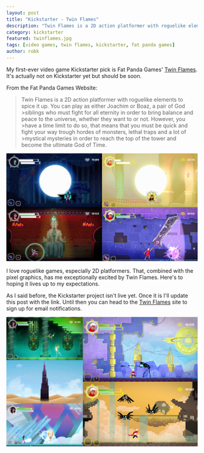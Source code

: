 ```yaml
---
layout: post
title: "Kickstarter - Twin Flames"
description: "Twin Flames is a 2D action platformer with roguelike elements to spice it up. It's my first Kickstarter pick for November."
category: kickstarter
featured: twinflames.jpg
tags: [video games, twin flames, kickstarter, fat panda games]
author: robk
---
```


My first-ever video game Kickstarter pick is Fat Panda Games' [Twin Flames](http://twinflamesgame.com). It's actually not on Kickstarter yet but should be soon.

From the Fat Panda Games Website:

>Twin Flames is a 2D action platformer with roguelike elements to spice it up. You can play as either Joachim or Boaz, a pair of God >siblings who must fight for all eternity in order to bring balance and peace to the universe, whether they want to or not. However, you >have a time limit to do so, that means that you must be quick and fight your way trough hordes of monsters, lethal traps and a lot of >mystical mysteries in order to reach the top of the tower and become the ultimate God of Time.

![Twin Flames Characters](/images/twinflames/characters.jpg)


I love roguelike games, especially 2D platformers. That, combined with the pixel graphics, has me exceptionally excited by Twin Flames. Here's to hoping it lives up to my expectations.

As I said before, the Kickstarter project isn't live yet. Once it is I'll update this post with the link. Until then you can head to the [Twin Flames](http://twinflamesgame.com) site to sign up for email notifications.

![Twin Flames Screens](/images/twinflames/screens.jpg)
